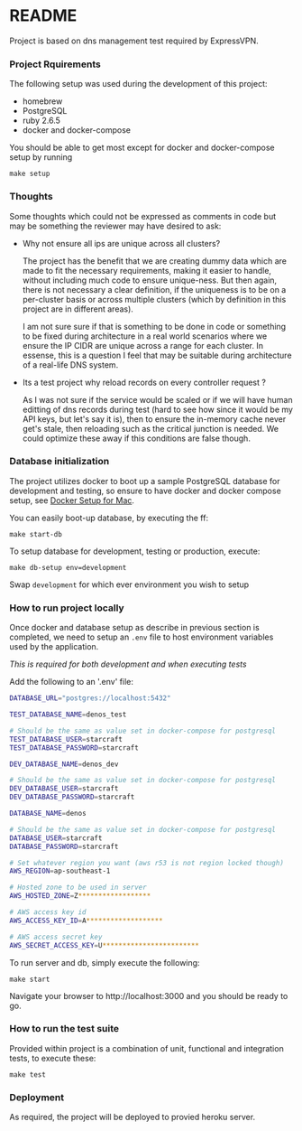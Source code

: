 # README
Project is based on dns management test required by ExpressVPN.

### Project Rquirements

The following setup was used during the development of this project:

- homebrew
- PostgreSQL
- ruby 2.6.5
- docker and docker-compose

You should be able to get most except for docker and docker-compose setup by running

```
make setup
```

### Thoughts

Some thoughts which could not be expressed as comments in code but may be something the reviewer may have desired to ask:

- Why not ensure all ips are unique across all clusters?

	The project has the benefit that we are creating dummy data which are made to fit the necessary requirements, making it easier to handle, without including
	much code to ensure unique-ness. But then again, there is not necessary a clear definition, if the uniqueness is to be on a per-cluster basis or across
	multiple clusters (which by definition in this project are in different areas). 

	I am not sure sure if that is something to be done in code or something to be 
	fixed during architecture in a real world scenarios where we ensure the IP CIDR are unique across a range for each cluster. In essense, this is a question I feel that may be suitable during architecture of a real-life DNS
	system. 

- Its a test project why reload records on every controller request ?

	As I was not sure if the service would be scaled or if we will have human
	editting of dns records during test (hard to see how since it would be my API keys, but let's say it is), then to ensure the in-memory cache never
	get's stale, then reloading such as the critical junction is needed. We could optimize these away if this conditions are false though.

### Database initialization

The project utilizes docker to boot up a sample PostgreSQL database for development
and testing, so ensure to have docker and docker compose setup, see [Docker Setup for Mac](https://docs.docker.com/docker-for-mac/).

You can easily boot-up database, by executing the ff:

```
make start-db

```

To setup database for development, testing or production, execute:

```
make db-setup env=development
```

Swap `development` for which ever environment you wish to setup


### How to run project locally

Once docker and database setup as describe in previous section is completed, we need to setup an `.env` file to host environment variables used by the application.


*This is required for both development and when executing tests*

Add the following to an '.env' file:

```bash
DATABASE_URL="postgres://localhost:5432"

TEST_DATABASE_NAME=denos_test

# Should be the same as value set in docker-compose for postgresql
TEST_DATABASE_USER=starcraft
TEST_DATABASE_PASSWORD=starcraft

DEV_DATABASE_NAME=denos_dev

# Should be the same as value set in docker-compose for postgresql
DEV_DATABASE_USER=starcraft
DEV_DATABASE_PASSWORD=starcraft

DATABASE_NAME=denos

# Should be the same as value set in docker-compose for postgresql
DATABASE_USER=starcraft
DATABASE_PASSWORD=starcraft

# Set whatever region you want (aws r53 is not region locked though)
AWS_REGION=ap-southeast-1

# Hosted zone to be used in server
AWS_HOSTED_ZONE=Z******************

# AWS access key id
AWS_ACCESS_KEY_ID=A*******************

# AWS access secret key
AWS_SECRET_ACCESS_KEY=U************************

```


To run server and db, simply execute the following:


```
make start
```

Navigate your browser to http://localhost:3000 and you should be ready to go.

### How to run the test suite

Provided within project is a combination of unit, functional and integration tests, to execute these:

```
make test
```

### Deployment

As required, the project will be deployed to provied heroku server.

